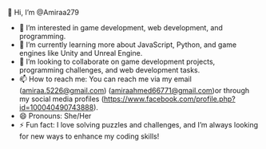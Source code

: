 👋 Hi, I’m @Amiraa279
- 👀 I’m interested in game development, web development, and programming.
- 🌱 I’m currently learning more about JavaScript, Python, and game engines like Unity and Unreal Engine.
- 💞️ I’m looking to collaborate on game development projects, programming challenges, and web development tasks.
- 📫 How to reach me: You can reach me via my email (amiraa.5226@gmail.com) (amiraahmed66771@gmail.com)or through my social media profiles (https://www.facebook.com/profile.php?id=100040490743888).
- 😄 Pronouns: She/Her
- ⚡ Fun fact: I love solving puzzles and challenges, and I’m always looking for new ways to enhance my coding skills!

<!---
Amiraa279/Amiraa279 is a ✨ special ✨ repository because its `README.md` (this file) appears on your GitHub profile.
You can click the Preview link to take a look at your changes.
--->
